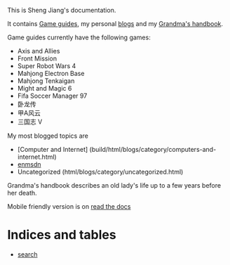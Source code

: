 This is Sheng Jiang's documentation.    

It contains [Game guides](build/html/games/index.html), my personal [blogs](build/html/blogs/index.html) and my [Grandma's handbook](build/html/grandma/index.html). 

Game guides currently have the following games:

* Axis and Allies
* Front Mission
* Super Robot Wars 4
* Mahjong Electron Base
* Mahjong Tenkaigan
* Might and Magic 6
* Fifa Soccer Manager 97
* 卧龙传
* 甲A风云
* 三国志 V

My most blogged topics are

* [Computer and Internet] (build/html/blogs/category/computers-and-internet.html)
* [enmsdn](build/html/blogs/category/enmsdn.html)
* Uncategorized (html/blogs/category/uncategorized.html)

Grandma's handbook describes an old lady's life up to a few years before her death.

Mobile friendly version is on [read the docs](https://jiangsheng.readthedocs.io/en/latest/README.html)


Indices and tables
==================
* [search](build/html/search.html)

